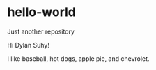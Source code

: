 # hello-world
Just another repository

Hi Dylan Suhy!

I like baseball, hot dogs, apple pie, and chevrolet.
